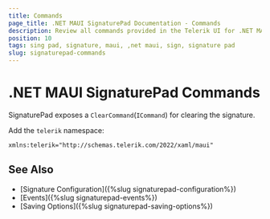 ```yaml
---
title: Commands
page_title: .NET MAUI SignaturePad Documentation - Commands
description: Review all commands provided in the Telerik UI for .NET MAUI SignaturePad control.
position: 10
tags: sing pad, signature, maui, ,net maui, sign, signature pad
slug: signaturepad-commands
---
```


# .NET MAUI SignaturePad Commands

SignaturePad exposes a `ClearCommand`(`ICommand`) for clearing the signature. 

<snippet id='signaturepad-clear-command'/>

Add the `telerik` namespace: 

```XAML
xmlns:telerik="http://schemas.telerik.com/2022/xaml/maui"
```

## See Also

- [Signature Configuration]({%slug signaturepad-configuration%})
- [Events]({%slug signaturepad-events%})
- [Saving Options]({%slug signaturepad-saving-options%})